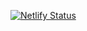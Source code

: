 [![Netlify Status](https://api.netlify.com/api/v1/badges/b6d7d1be-daee-45d6-bb05-78c6ccfba23f/deploy-status)](https://app.netlify.com/sites/dominicjbennett/deploys)